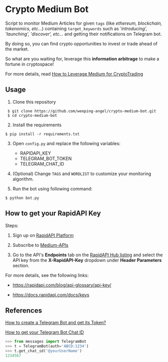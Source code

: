 # Crypto Medium Bot

Script to monitor Medium Articles for given `tags` (like _ethereum, blockchain, tokenomics, etc..._) containing `target_keywords` such as _'introducing', 'launching', 'discover', etc..._ and getting their notifications on Telegram bot.

By doing so, you can find crypto opportunities to invest or trade ahead of the market. 

So what are you waiting for, leverage this **information arbitrage** to make a fortune in cryptospace!

For more details, read [How to Leverage Medium for CryptoTrading](https://medium.com/p/deedea890da1)

## Usage

1. Clone this repository

```shell
 $ git clone https://github.com/weeping-angel/crypto-medium-bot.git
 $ cd crypto-medium-bot
```

2. Install the requirements

```shell
$ pip install -r requirements.txt
```

3. Open `config.py` and replace the following variables:

    - RAPIDAPI_KEY
    - TELEGRAM_BOT_TOKEN
    - TELEGRAM_CHAT_ID

4. (Optional) Change `TAGS` and `WORDLIST` to customize your monitoring algorithm.

5. Run the bot using following command:

```shell
$ python bot.py
```

## How to get your RapidAPI Key

Steps:

1. Sign up on [RapidAPI Platform](https://rapidapi.com/auth/sign-up)

2. Subscribe to [Medium-APIs](https://rapidapi.com/nishujain1997.19@gmail.com/api/medium2/pricing)

3. Go to the API's **Endpoints** tab on the [RapidAPI Hub listing](https://rapidapi.com/nishujain1997.19@gmail.com/api/medium2/) and select the API key from the **X-RapidAPI-Key** dropdown under **Header Parameters** section.

For more details, see the following links:

 - https://rapidapi.com/blog/api-glossary/api-key/
        
 - https://docs.rapidapi.com/docs/keys



## References

[How to create a Telegram Bot and get its Token?](https://core.telegram.org/bots#6-botfather)

[How to get your Telegram Bot Chat ID](https://github.com/HomeMadePy/messages/wiki/TelegramBot#telegram-api)

```python
>>> from messages import TelegramBot
>>> t = TelegramBot(auth='ABCD:1234')    
>>> t.get_chat_id('@yourUserName')
1234567
```